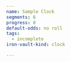 ```yaml
---
name: Sample Clock
segments: 6
progress: 0
default-odds: no roll
tags:
  - incomplete
iron-vault-kind: clock

---
```



```iron-vault-clock
```

